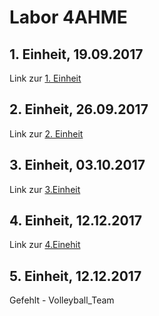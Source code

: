 # Labor 4AHME

## 1. Einheit, 19.09.2017  
Link zur [1. Einheit](https://github.com/HTLMechatronics/m14-la1-sx/blob/strsem13/strsem13/strsem13_kw38.md)

## 2. Einheit, 26.09.2017  
Link zur [2. Einheit](https://github.com/HTLMechatronics/m14-la1-sx/blob/strsem13/strsem13/strsem13_kw39.md)  

## 3. Einheit, 03.10.2017
Link zur [3.Einheit](https://github.com/HTLMechatronics/m14-la1-sx/blob/strsem13/strsem13/strsem13_kw40.md)

## 4. Einheit, 12.12.2017
Link zur [4.Einehit]()

## 5. Einheit, 12.12.2017
Gefehlt - Volleyball_Team

